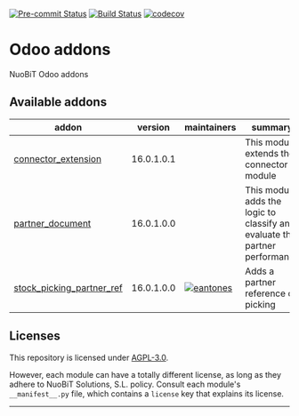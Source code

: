 
<!-- /!\ Non OCA Context : Set here the badge of your runbot / runboat instance. -->
[![Pre-commit Status](https://github.com/nuobit/odoo-addons/actions/workflows/pre-commit.yml/badge.svg?branch=16.0)](https://github.com/nuobit/odoo-addons/actions/workflows/pre-commit.yml?query=branch%3A16.0)
[![Build Status](https://github.com/nuobit/odoo-addons/actions/workflows/test.yml/badge.svg?branch=16.0)](https://github.com/nuobit/odoo-addons/actions/workflows/test.yml?query=branch%3A16.0)
[![codecov](https://codecov.io/gh/nuobit/odoo-addons/branch/16.0/graph/badge.svg)](https://codecov.io/gh/nuobit/odoo-addons)
<!-- /!\ Non OCA Context : Set here the badge of your translation instance. -->

<!-- /!\ do not modify above this line -->

# Odoo addons

NuoBiT Odoo addons

<!-- /!\ do not modify below this line -->

<!-- prettier-ignore-start -->

[//]: # (addons)

Available addons
----------------
addon | version | maintainers | summary
--- | --- | --- | ---
[connector_extension](connector_extension/) | 16.0.1.0.1 |  | This module extends the connector module
[partner_document](partner_document/) | 16.0.1.0.0 |  | This module adds the logic to classify and evaluate the partner performance
[stock_picking_partner_ref](stock_picking_partner_ref/) | 16.0.1.0.0 | [![eantones](https://github.com/eantones.png?size=30px)](https://github.com/eantones) | Adds a partner reference on picking

[//]: # (end addons)

<!-- prettier-ignore-end -->

## Licenses

This repository is licensed under [AGPL-3.0](LICENSE).

However, each module can have a totally different license, as long as they adhere to NuoBiT Solutions, S.L.
policy. Consult each module's `__manifest__.py` file, which contains a `license` key
that explains its license.

----
<!-- /!\ Non OCA Context : Set here the full description of your organization. -->

